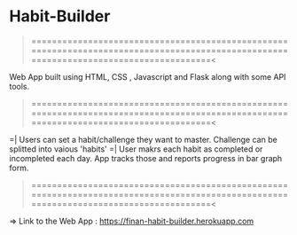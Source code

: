 # Habit-Builder

>=======================================================================================================================================<

Web App built using HTML, CSS , Javascript and Flask along with some API tools. 

>=======================================================================================================================================<

=| Users can set a habit/challenge they want to master. Challenge can be splitted into vaious 'habits' 
=| User makrs each habit as completed or incompleted each day. App tracks those and reports progress in bar graph form. 

>=======================================================================================================================================<

=> Link to the Web App : https://finan-habit-builder.herokuapp.com
